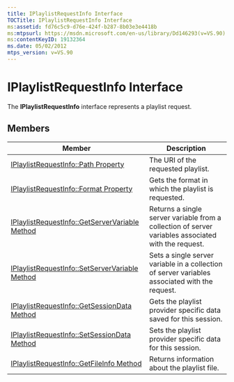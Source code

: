 ```yaml
---
title: IPlaylistRequestInfo Interface
TOCTitle: IPlaylistRequestInfo Interface
ms:assetid: fd76c5c9-d76e-424f-b287-8b03e3e4418b
ms:mtpsurl: https://msdn.microsoft.com/en-us/library/Dd146293(v=VS.90)
ms:contentKeyID: 19132364
ms.date: 05/02/2012
mtps_version: v=VS.90
---
```


# IPlaylistRequestInfo Interface

The **IPlaylistRequestInfo** interface represents a playlist request.

## Members

|Member|Description|
|--- |--- |
|[IPlaylistRequestInfo::Path Property](iplaylistrequestinfo-path-property.md)|The URI of the requested playlist.|
|[IPlaylistRequestInfo::Format Property](iplaylistrequestinfo-format-property.md)|Gets the format in which the playlist is requested.|
|[IPlaylistRequestInfo::GetServerVariable Method](iplaylistrequestinfo-getservervariable-method.md)|Returns a single server variable from a collection of server variables associated with the request.|
|[IPlaylistRequestInfo::SetServerVariable Method](iplaylistrequestinfo-setservervariable-method.md)|Sets a single server variable in a collection of server variables associated with the request.|
|[IPlaylistRequestInfo::GetSessionData Method](iplaylistrequestinfo-getsessiondata-method.md)|Gets the playlist provider specific data saved for this session.|
|[IPlaylistRequestInfo::SetSessionData Method](iplaylistrequestinfo-setsessiondata-method.md)|Sets the playlist provider specific data for this session.|
|[IPlaylistRequestInfo::GetFileInfo Method](iplaylistrequestinfo-getfileinfo-method.md)|Returns information about the playlist file.|

